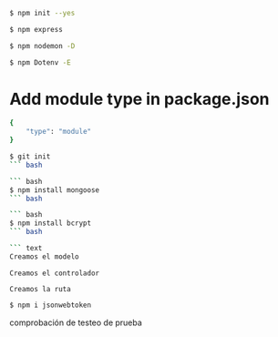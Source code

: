 ``` bash
$ npm init --yes
```
``` bash
$ npm express
```
``` bash
$ npm nodemon -D
```
``` bash
$ npm Dotenv -E
```

# Add module type in package.json

``` bash
{
    "type": "module"
}
```

``` bash
$ git init
``` bash

``` bash
$ npm install mongoose
``` bash

``` bash
$ npm install bcrypt
``` bash

``` text
Creamos el modelo
```

``` text
Creamos el controlador
```

``` text
Creamos la ruta
```

```bash
$ npm i jsonwebtoken
```


comprobación de testeo de prueba